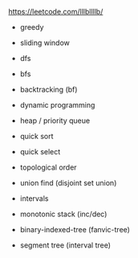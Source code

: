 https://leetcode.com/lllbllllb/
* greedy
* sliding window
* dfs
* bfs
* backtracking (bf)
* dynamic programming
* heap / priority queue
* quick sort
* quick select
* topological order
* union find (disjoint set union)
* intervals
* monotonic stack (inc/dec)


* binary-indexed-tree (fanvic-tree)
* segment tree (interval tree)
